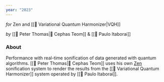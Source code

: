 ```yaml
---
year: "2023"
---
```

_for_ Zen and [[💾 Variational Quantum Harmonizer|VQH]]

_by_ [[👤 Peter Thomas|👤 Cephas Teom]] & [[👤 Paulo Itaborai]]

### About 

Performance with real-time sonification of data generated with quantum algorithms. [[👤 Peter Thomas|👤 Cephas Teom]] uses his own  [Zen](https://zen.cephasteom.co.uk/) sonification system to render the results from the [[💾 Variational Quantum Harmonizer]] system operated by [[👤 Paulo Itaborai]].